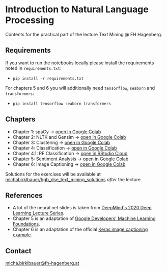 # Introduction to Natural Language Processing

Contents for the practical part of the lecture Text Mining @ FH Hagenberg.

## Requirements

If you want to run the notebooks locally please install the requirements noted in `requirements.txt`:
- `pip install -r requirements.txt`

For chapters 5 and 6 you will additionally need `tensorflow`, `seaborn` and `transformers`:
- `pip install tensorflow seaborn transformers`

## Chapters

- Chapter 1: spaCy -> [open in Google Colab](https://colab.research.google.com/github/michabirklbauer/hgb_dse_text_mining/blob/master/spaCy.ipynb)
- Chapter 2: NLTK and Gensim -> [open in Google Colab](https://colab.research.google.com/github/michabirklbauer/hgb_dse_text_mining/blob/master/NLTK_Gensim.ipynb)
- Chapter 3: Clustering -> [open in Google Colab](https://colab.research.google.com/github/michabirklbauer/hgb_dse_text_mining/blob/master/Features_Clustering.ipynb)
- Chapter 4: Classification -> [open in Google Colab](https://colab.research.google.com/github/michabirklbauer/hgb_dse_text_mining/blob/master/Classification.ipynb)
- Chapter 4.1: RF Classification -> [open in RStudio Cloud](https://rstudio.cloud/content/4961423)
- Chapter 5: Sentiment Analysis -> [open in Google Colab](https://colab.research.google.com/github/michabirklbauer/hgb_dse_text_mining/blob/master/Sentiment.ipynb)
- Chapter 6: Image Captioning -> [open in Google Colab](https://colab.research.google.com/github/michabirklbauer/hgb_dse_text_mining/blob/master/Captioning.ipynb)

Solutions for the exercises will be available at [michabirklbauer/hgb_dse_text_mining_solutions](https://github.com/michabirklbauer/hgb_dse_text_mining_solutions) *after* the lecture.

## References

- A lot of the neural net slides is taken from [DeepMind's 2020 Deep Learning Lecture Series](https://www.youtube.com/playlist?list=PLqYmG7hTraZCDxZ44o4p3N5Anz3lLRVZF).
- Chapter 5 is an adaptation of [Google Developers' Machine Learning Foundations](https://colab.research.google.com/github/lmoroney/dlaicourse/blob/master/TensorFlow%20In%20Practice/Course%203%20-%20NLP/Course%203%20-%20Week%202%20-%20Lesson%202.ipynb).
- Chapter 6 is an adaptation of the official [Keras image captioning example](https://keras.io/examples/vision/image_captioning/).

## Contact

[micha.birklbauer@fh-hagenberg.at](mailto:micha.birklbauer@fh-hagenberg.at)
